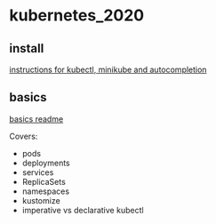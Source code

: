 # kubernetes_2020
## install 
[instructions for kubectl, minikube and autocompletion](https://github.com/paraker/kubernetes_2020/blob/master/install.md)

## basics
[basics readme](https://github.com/paraker/kubernetes_2020/blob/master/basics.md)

Covers:
* pods
* deployments
* services
* ReplicaSets
* namespaces
* kustomize
* imperative vs declarative kubectl